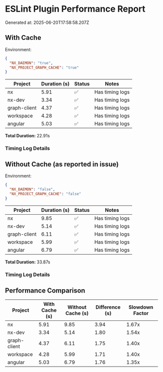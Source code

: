 # ESLint Plugin Performance Report

Generated at: 2025-06-20T17:58:58.207Z

## With Cache

Environment:
```json
{
  "NX_DAEMON": "true",
  "NX_PROJECT_GRAPH_CACHE": "true"
}
```

| Project | Duration (s) | Status | Notes |
|---------|-------------|--------|-------|
| nx | 5.91 | ✅ | Has timing logs |
| nx-dev | 3.34 | ✅ | Has timing logs |
| graph-client | 4.37 | ✅ | Has timing logs |
| workspace | 4.28 | ✅ | Has timing logs |
| angular | 5.03 | ✅ | Has timing logs |

**Total Duration:** 22.91s

### Timing Log Details

## Without Cache (as reported in issue)

Environment:
```json
{
  "NX_DAEMON": "false",
  "NX_PROJECT_GRAPH_CACHE": "false"
}
```

| Project | Duration (s) | Status | Notes |
|---------|-------------|--------|-------|
| nx | 9.85 | ✅ | Has timing logs |
| nx-dev | 5.14 | ✅ | Has timing logs |
| graph-client | 6.11 | ✅ | Has timing logs |
| workspace | 5.99 | ✅ | Has timing logs |
| angular | 6.79 | ✅ | Has timing logs |

**Total Duration:** 33.87s

### Timing Log Details

## Performance Comparison

| Project | With Cache (s) | Without Cache (s) | Difference (s) | Slowdown Factor |
|---------|---------------|------------------|----------------|----------------|
| nx | 5.91 | 9.85 | 3.94 | 1.67x |
| nx-dev | 3.34 | 5.14 | 1.80 | 1.54x |
| graph-client | 4.37 | 6.11 | 1.75 | 1.40x |
| workspace | 4.28 | 5.99 | 1.71 | 1.40x |
| angular | 5.03 | 6.79 | 1.76 | 1.35x |
